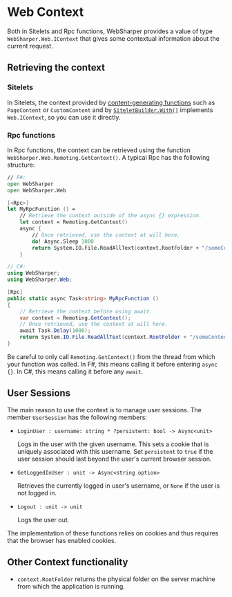 # Web Context

Both in Sitelets and Rpc functions, WebSharper provides a value of type `WebSharper.Web.IContext` that gives some contextual information about the current request.

## Retrieving the context

### Sitelets

In Sitelets, the context provided by [content-generating functions](Sitelets.md#content) such as `PageContent` or `CustomContent` and by [`SiteletBuilder.With()`](Sitelets-CSharp.md) implements `Web.IContext`, so you can use it directly.

### Rpc functions

In Rpc functions, the context can be retrieved using the function `WebSharper.Web.Remoting.GetContext()`. A typical Rpc has the following structure:

```fsharp
// F#:
open WebSharper
open WebSharper.Web

[<Rpc>]
let MyRpcFunction () =
    // Retrieve the context outside of the async {} expression.
    let context = Remoting.GetContext()
    async {
        // Once retrieved, use the context at will here.
        do! Async.Sleep 1000
        return System.IO.File.ReadAllText(context.RootFolder + "/someContent.txt")
    }
```
```csharp
// C#:
using WebSharper;
using WebSharper.Web;

[Rpc]
public static async Task<string> MyRpcFunction ()
{
    // Retrieve the context before using await.
    var context = Remoting.GetContext();
    // Once retrieved, use the context at will here.
    await Task.Delay(1000);
    return System.IO.File.ReadAllText(context.RootFolder + "/someContent.txt");
}
```

Be careful to only call `Remoting.GetContext()` from the thread from which your function was called. In F#, this means calling it before entering `async {}`. In C#, this means calling it before any `await`.

<a name="user-sessions"></a>
## User Sessions

The main reason to use the context is to manage user sessions. The member `UserSession` has the following members:

* `LoginUser : username: string * ?persistent: bool -> Async<unit>`

    Logs in the user with the given username. This sets a cookie that is uniquely associated with this username. Set `persistent` to `true` if the user session should last beyond the user's current browser session.

* `GetLoggedInUser : unit -> Async<string option>`

    Retrieves the currently logged in user's username, or `None` if the user is not logged in.

* `Logout : unit -> unit`

    Logs the user out.

The implementation of these functions relies on cookies and thus requires that the browser has enabled cookies.

## Other Context functionality

* `context.RootFolder` returns the physical folder on the server machine from which the application is running.
